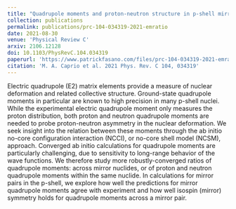 ```yaml
---
title: "Quadrupole moments and proton-neutron structure in p-shell mirror nuclei"
collection: publications
permalink: publications/prc-104-034319-2021-emratio
date: 2021-08-30
venue: 'Physical Review C'
arxiv: 2106.12128
doi: 10.1103/PhysRevC.104.034319
paperurl: 'https://www.patrickfasano.com/files/prc-104-034319-2021-emratio_PREPRINT.pdf'
citation: 'M. A. Caprio et al. 2021 Phys. Rev. C 104, 034319'
---
```

Electric quadrupole (E2) matrix elements provide a measure of nuclear
deformation and related collective structure. Ground-state quadrupole moments in
particular are known to high precision in many p-shell nuclei. While the
experimental electric quadrupole moment only measures the proton distribution,
both proton and neutron quadrupole moments are needed to probe proton-neutron
asymmetry in the nuclear deformation. We seek insight into the relation between
these moments through the ab initio no-core configuration interaction (NCCI), or
no-core shell model (NCSM), approach. Converged ab initio calculations for
quadrupole moments are particularly challenging, due to sensitivity to
long-range behavior of the wave functions. We therefore study more
robustly-converged ratios of quadrupole moments: across mirror nuclides, or of
proton and neutron quadrupole moments within the same nuclide. In calculations
for mirror pairs in the p-shell, we explore how well the predictions for mirror
quadrupole moments agree with experiment and how well isospin (mirror) symmetry
holds for quadrupole moments across a mirror pair.